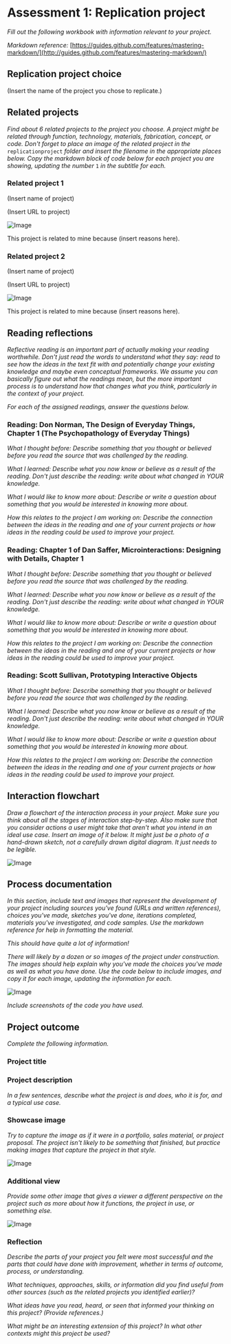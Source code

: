# Assessment 1: Replication project

*Fill out the following workbook with information relevant to your project.*

*Markdown reference:* [https://guides.github.com/features/mastering-markdown/](http://guides.github.com/features/mastering-markdown/)

## Replication project choice ##
(Insert the name of the project you chose to replicate.)

## Related projects ##
*Find about 6 related projects to the project you choose. A project might be related through  function, technology, materials, fabrication, concept, or code. Don't forget to place an image of the related project in the* `replicationproject` *folder and insert the filename in the appropriate places below. Copy the markdown block of code below for each project you are showing, updating the number* `1` *in the subtitle for each.*

### Related project 1 ###
(Insert name of project)

(Insert URL to project)

![Image](missingimage.png)

This project is related to mine because (insert reasons here).

### Related project 2 ###
(Insert name of project)

(Insert URL to project)

![Image](missingimage.png)

This project is related to mine because (insert reasons here).

## Reading reflections ##
*Reflective reading is an important part of actually making your reading worthwhile. Don't just read the words to understand what they say: read to see how the ideas in the text fit with and potentially change your existing knowledge and maybe even conceptual frameworks. We assume you can basically figure out what the readings mean, but the more important process is to understand how that changes what you think, particularly in the context of your project.*

*For each of the assigned readings, answer the questions below.*

### Reading: Don Norman, The Design of Everyday Things, Chapter 1 (The Psychopathology of Everyday Things) ###

*What I thought before: Describe something that you thought or believed before you read the source that was challenged by the reading.*

*What I learned: Describe what you now know or believe as a result of the reading. Don't just describe the reading: write about what changed in YOUR knowledge.*

*What I would like to know more about: Describe or write a question about something that you would be interested in knowing more about.*

*How this relates to the project I am working on: Describe the connection between the ideas in the reading and one of your current projects or how ideas in the reading could be used to improve your project.*

### Reading: Chapter 1 of Dan Saffer, Microinteractions: Designing with Details, Chapter 1 ###

*What I thought before: Describe something that you thought or believed before you read the source that was challenged by the reading.*

*What I learned: Describe what you now know or believe as a result of the reading. Don't just describe the reading: write about what changed in YOUR knowledge.*

*What I would like to know more about: Describe or write a question about something that you would be interested in knowing more about.*

*How this relates to the project I am working on: Describe the connection between the ideas in the reading and one of your current projects or how ideas in the reading could be used to improve your project.*

### Reading: Scott Sullivan, Prototyping Interactive Objects ###

*What I thought before: Describe something that you thought or believed before you read the source that was challenged by the reading.*

*What I learned: Describe what you now know or believe as a result of the reading. Don't just describe the reading: write about what changed in YOUR knowledge.*

*What I would like to know more about: Describe or write a question about something that you would be interested in knowing more about.*

*How this relates to the project I am working on: Describe the connection between the ideas in the reading and one of your current projects or how ideas in the reading could be used to improve your project.*


## Interaction flowchart ##
*Draw a flowchart of the interaction process in your project. Make sure you think about all the stages of interaction step-by-step. Also make sure that you consider actions a user might take that aren't what you intend in an ideal use case. Insert an image of it below. It might just be a photo of a hand-drawn sketch, not a carefully drawn digital diagram. It just needs to be legible.*

![Image](missingimage.png)

## Process documentation

*In this section, include text and images that represent the development of your project including sources you've found (URLs and written references), choices you've made, sketches you've done, iterations completed, materials you've investigated, and code samples. Use the markdown reference for help in formatting the material.*

*This should have quite a lot of information!*

*There will likely by a dozen or so images of the project under construction. The images should help explain why you've made the choices you've made as well as what you have done. Use the code below to include images, and copy it for each image, updating the information for each.*

![Image](missingimage.png)

*Include screenshots of the code you have used.*

## Project outcome ##

*Complete the following information.*

### Project title ###

### Project description ###

*In a few sentences, describe what the project is and does, who it is for, and a typical use case.*

### Showcase image ###

*Try to capture the image as if it were in a portfolio, sales material, or project proposal. The project isn't likely to be something that finished, but practice making images that capture the project in that style.*

![Image](missingimage.png)

### Additional view ###

*Provide some other image that gives a viewer a different perspective on the project such as more about how it functions, the project in use, or something else.*

![Image](missingimage.png)

### Reflection ###

*Describe the parts of your project you felt were most successful and the parts that could have done with improvement, whether in terms of outcome, process, or understanding.*


*What techniques, approaches, skills, or information did you find useful from other sources (such as the related projects you identified earlier)?*


*What ideas have you read, heard, or seen that informed your thinking on this project? (Provide references.)*


*What might be an interesting extension of this project? In what other contexts might this project be used?*
